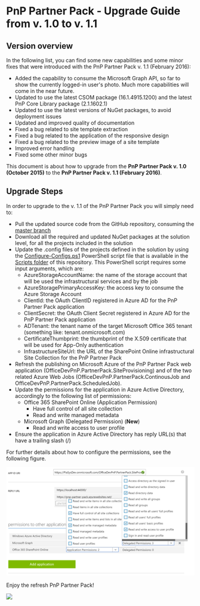 # PnP Partner Pack - Upgrade Guide from v. 1.0 to v. 1.1 

## Version overview
In the following list, you can find some new capabilities and some minor fixes that
were introduced with the PnP Partner Pack v. 1.1 (February 2016):
* Added the capability to consume the Microsoft Graph API, so far to show the currently
logged-in user's photo. Much more capabilities will come in the near future.
* Updated to use the latest CSOM package (16.1.4915.1200) and the latest PnP Core Library
 package (2.1.1602.1)
* Updated to use the latest versions of NuGet packages, to avoid deployment issues
* Updated and improved quality of documentation
* Fixed a bug related to site template extraction
* Fixed a bug related to the application of the responsive design
* Fixed a bug related to the preview image of a site template
* Improved error handling
* Fixed some other minor bugs

This document is about how to upgrade from the **PnP Partner Pack v. 1.0 (October 2015)**
to the **PnP Partner Pack v. 1.1 (February 2016)**.

## Upgrade Steps
In order to upgrade to the v. 1.1 of the PnP Partner Pack you will simply need to:
* Pull the updated source code from the GitHub repository, consuming the <a href="https://github.com/OfficeDev/PnP-Partner-Pack">master branch</a>
* Download all the required and updated NuGet packages at the solution level, for all the projects included in the solution
* Update the .config files of the projects defined in the solution by using the
<a href="../scripts/Configure-Configs.ps1">Configure-Configs.ps1</a> PowerShell script file
that is available in the 
<a href="../scripts/">Scripts folder</a> of this repository. This PowerShell script requires some input arguments, which are:
    * AzureStorageAccountName: the name of the storage account that will be used the infrastructural services and by the job
    * AzureStoragePrimaryAccessKey: the access key to consume the Azure Storage Account
    * ClientId: the OAuth ClientID registered in Azure AD for the PnP Partner Pack application 
    * ClientSecret: the OAuth Client Secret registered in Azure AD for the PnP Partner Pack application 
    * ADTenant: the tenant name of the target Microsoft Office 365 tenant (something like: tenant.onmicrosoft.com)
    * CertificateThumbprint: the thumbprint of the X.509 certificate that will be used for App-Only authentication
    * InfrastructureSiteUrl: the URL of the SharePoint Online infrastructural Site Collection for the PnP Partner Pack 
* Refresh the publishing on Microsoft Azure of the PnP Partner Pack web application (OfficeDevPnP.PartnerPack.SiteProvisioning) and of the two related Azure Web Jobs (OfficeDevPnP.PartnerPack.ContinousJob and OfficeDevPnP.PartnerPack.ScheduledJob).
* Update the permissions for the application in Azure Active Directory, accordingly to the following list of permissions:
    * Office 365 SharePoint Online (Application Permission)
        * Have full control of all site collection
        * Read and write managed metadata
    * Microsoft Graph (Delegated Permission) (**New**)
        * Read and write access to user profile
* Ensure the application in Azure Active Directory has reply URL(s) that have a trailing slash (/)

For further details about how to configure the permissions, see the following figure.

![Azure AD - Application Configuration - Client Secret](./Figures/Fig-08-Azure-AD-App-Config-03.png)

Enjoy the refresh PnP Partner Pack!

<img src="https://telemetry.sharepointpnp.com/pnp-partner-pack/documentation/upgrade-from-v1_0-to-v1_1" /> 